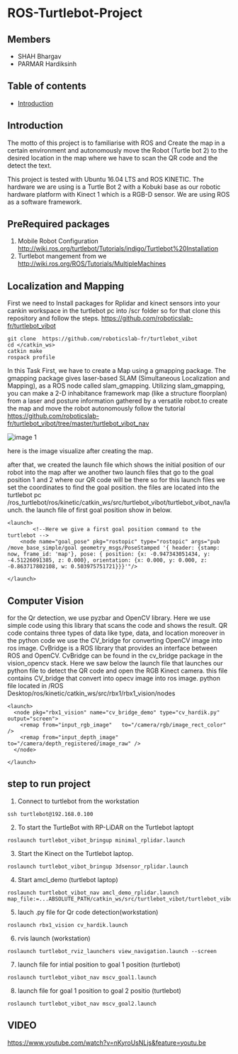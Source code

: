 # ROS-Turtlebot-Project


## Members 
  * SHAH Bhargav
  * PARMAR Hardiksinh
  
## Table of contents
  * [Introduction](#Introduction)
  
## Introduction
 The motto of this project is to familiarise with ROS and Create the map in a certain environment and autonomously move the Robot (Turtle bot 2) to the desired location in the map where we have to scan the QR code and the detect the text. 
 
 This project is tested with Ubuntu 16.04 LTS and ROS KINETIC. The hardware we are using is a Turtle Bot 2 with a Kobuki base as our robotic hardware platform with Kinect 1 which is a RGB-D sensor. We are using ROS as a software framework.
 
 ## PreRequired packages
 
 1) Mobile Robot Configuration http://wiki.ros.org/turtlebot/Tutorials/indigo/Turtlebot%20Installation
 2) Turtlebot mangement from we http://wiki.ros.org/ROS/Tutorials/MultipleMachines
 
 ## Localization and Mapping 
 First we need to Install packages for Rplidar and kinect sensors into your cankin workspace in the turtlebot pc into /scr folder so for that clone this repository and follow the steps.
https://github.com/roboticslab-fr/turtlebot_vibot
```
git clone  https://github.com/roboticslab-fr/turtlebot_vibot
cd </catkin_ws>
catkin make
rospack profile
```
In this Task First, we have to create a Map using a gmapping package. The gmapping package gives laser-based SLAM      (Simultaneous Localization and Mapping), as a ROS node called slam_gmapping. Utilizing slam_gmapping, you can make a 2-D inhabitance framework map (like a structure floorplan) from a laser and posture information gathered by a versatile robot.to create the map and move the robot autonomously follow the tutorial https://github.com/roboticslab-fr/turtlebot_vibot/tree/master/turtlebot_vibot_nav

![image 1](https://github.com/bhargav011/ROS-Turtlebot-Project/blob/master/map/Screenshot%20from%202019-12-20%2013-54-05.png)

here is the image visualize after creating the map.

after that, we created the launch file which shows the initial position of our robot into the map after we another two launch files that go to the goal position 1 and 2 where our QR code will be there so for this launch files we set the coordinates to find the goal position. the files are located into the turtlebot pc /ros_turtlebot/ros/kinetic/catkin_ws/src/turtlebot_vibot/turtlebot_vibot_nav/launch.
the launch file of first goal position show in below. 

```
<launch>
		<!--Here we give a first goal position command to the turtlebot -->
	<node name="goal_pose" pkg="rostopic" type="rostopic" args="pub /move_base_simple/goal geometry_msgs/PoseStamped '{ header: {stamp: now, frame_id: 'map'}, pose: { position: {x: -0.947343051434, y: -4.51226091385, z: 0.000}, orientation: {x: 0.000, y: 0.000, z: -0.863717802108, w: 0.503975751721}}}'"/> 
	
</launch>
```

## Computer Vision

for the Qr detection, we use pyzbar and OpenCV library. Here we use simple code using this library that scans the code and shows the result. 
QR code contains three types of data like type, data, and location moreover in the python code we use the CV_bridge for converting OpenCV image into ros image.  CvBridge is a ROS library that provides an interface between ROS and OpenCV. CvBridge can be found in the cv_bridge package in the vision_opencv stack. 
Here we saw below the launch file that launches our python file to detect the QR code and open the RGB Kinect camera. this file contains CV_bridge that convert into opecv image into ros image. python file located in /ROS Desktop/ros/kinetic/catkin_ws/src/rbx1/rbx1_vision/nodes
```
<launch>
  <node pkg="rbx1_vision" name="cv_bridge_demo" type="cv_hardik.py" output="screen">
    <remap from="input_rgb_image"   to="/camera/rgb/image_rect_color" />
    <remap from="input_depth_image" to="/camera/depth_registered/image_raw" />
  </node>
  
</launch>
```

## step to run project 

1) Connect to turtlebot from the workstation
```
ssh turtlebot@192.168.0.100
```
2) To start the TurtleBot with RP-LiDAR on the Turtlebot laptopt 
```
roslaunch turtlebot_vibot_bringup minimal_rplidar.launch
```
3) Start the Kinect on the Turtlebot laptop.
```
roslaunch turtlebot_vibot_bringup 3dsensor_rplidar.launch
```
4) Start amcl_demo (turtlebot laptop)
```
roslaunch turtlebot_vibot_nav amcl_demo_rplidar.launch map_file:=...ABSOLUTE_PATH/catkin_ws/src/turtlebot_vibot/turtlebot_vibot_nav/maps/my_map.yaml
```
5) lauch .py file for Qr code detection(workstation)
```
roslaunch rbx1_vision cv_hardik.launch
```
6) rvis launch (workstation)
 ```
 roslaunch turtlebot_rviz_launchers view_navigation.launch --screen
 ```
 7) launch file for intial position to goal 1 position (turtlebot)
 ```
 roslaunch turtlebot_vibot_nav mscv_goal1.launch
 ```
 8) launch file for goal 1 position to goal 2 positio (turtlebot)
 ```
 roslaunch turtlebot_vibot_nav mscv_goal2.launch
 ```
 
 ## VIDEO
 https://www.youtube.com/watch?v=nKyroUsNLjs&feature=youtu.be
 
 
